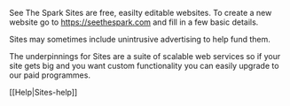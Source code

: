 See The Spark Sites are free, easilty editable websites.  To create a new website go to https://seethespark.com and fill in a few basic details.

Sites may sometimes include unintrusive advertising to help fund them.

The underpinnings for Sites are a suite of scalable web services so if your site gets big and you want custom functionality you can easily upgrade to our paid programmes.

[[Help|Sites-help]]